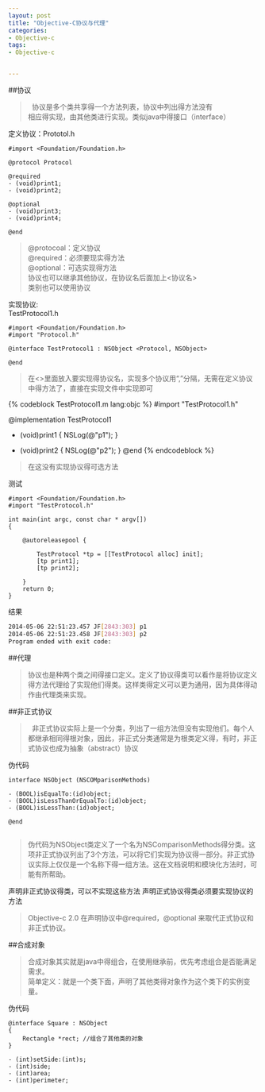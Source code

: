 ```yaml
---
layout: post
title: "Objective-C协议与代理"
categories:
- Objective-c
tags:
- Objective-c


---
```

##协议
>&nbsp;&nbsp;协议是多个类共享得一个方法列表，协议中列出得方法没有  
相应得实现，由其他类进行实现。类似java中得接口（interface）  

定义协议：Prototol.h 

``` objc
#import <Foundation/Foundation.h>

@protocol Protocol

@required
- (void)print1;
- (void)print2;

@optional
- (void)print3;
- (void)print4;

@end
```
>@protocoal：定义协议  
@required：必须要现实得方法  
@optional：可选实现得方法  
协议也可以继承其他协议，在协议名后面加上<协议名>  
类别也可以使用协议

实现协议:  
TestProtocol1.h

``` objc
#import <Foundation/Foundation.h>
#import "Protocol.h"

@interface TestProtocol1 : NSObject <Protocol, NSObject>

@end

```
>在<>里面放入要实现得协议名，实现多个协议用“,”分隔，无需在定义协议中得方法了，直接在实现文件中实现即可  
 
{% codeblock TestProtocol1.m lang:objc %}
#import "TestProtocol1.h"

@implementation TestProtocol1

- (void)print1
{
    NSLog(@"p1");
}

- (void)print2
{
    NSLog(@"p2");
}
@end
{% endcodeblock %}

>在这没有实现协议得可选方法  

测试

``` objc
#import <Foundation/Foundation.h>
#import "TestProtocol.h"

int main(int argc, const char * argv[])
{

    @autoreleasepool {
        
        TestProtocol *tp = [[TestProtocol alloc] init];
        [tp print1];
        [tp print2];
        
    }
    return 0;
}
```

结果

``` bash
2014-05-06 22:51:23.457 JF[2843:303] p1
2014-05-06 22:51:23.458 JF[2843:303] p2
Program ended with exit code:
```
##代理
>协议也是种两个类之间得接口定义。定义了协议得类可以看作是将协议定义得方法代理给了实现他们得类。这样类得定义可以更为通用，因为具体得动作由代理类来实现。

##非正式协议
>&nbsp;&nbsp;非正式协议实际上是一个分类，列出了一组方法但没有实现他们。每个人都继承相同得根对象，因此，非正式分类通常是为根类定义得，有时，非正式协议也成为抽象（abstract）协议  

伪代码

``` objc
interface NSObject (NSCOMparisonMethods)

- (BOOL)isEqualTo:(id)object;
- (BOOL)isLessThanOrEqualTo:(id)object;
- (BOOL)isLessThan:(id)object;

@end
   
```
>伪代码为NSObject类定义了一个名为NSComparisonMethods得分类。这项非正式协议列出了3个方法，可以将它们实现为协议得一部分。非正式协议实际上仅仅是一个名称下得一组方法。这在文档说明和模块化方法时，可能有所帮助。
<p/>
声明非正式协议得类，可以不实现这些方法  
声明正式协议得类必须要实现协议的方法  

>Objective-c 2.0 在声明协议中@required，@optional 来取代正式协议和非正式协议。


##合成对象
>合成对象其实就是java中得组合，在使用继承前，优先考虑组合是否能满足需求。  
简单定义：就是一个类下面，声明了其他类得对象作为这个类下的实例变量。  

伪代码
``` objc
@interface Square : NSObject
{
    Rectangle *rect; //组合了其他类的对象
}

- (int)setSide:(int)s;
- (int)side;
- (int)area;
- (int)perimeter;
```
